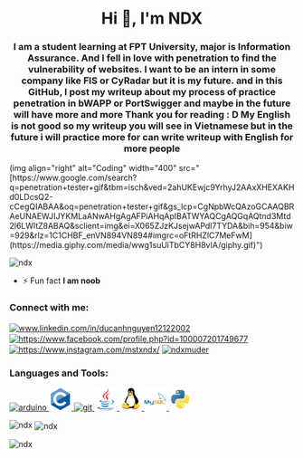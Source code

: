 <h1 align="center">Hi 👋, I'm NDX</h1>
<h3 align="center">I am a student learning at FPT University, major is Information Assurance. And I fell in love with penetration to find the vulnerability of websites. I want to be an intern in some company like FIS or CyRadar but it is my future. and in this GitHub, I post my writeup about my process of practice penetration in bWAPP or PortSwigger and maybe in the future will have more and more Thank you for reading : D My English is not good so my writeup you will see in Vietnamese but in the future i will practice more for can write writeup with English for more people</h3>
(img align="right" alt="Coding" width="400" src="[https://www.google.com/search?q=penetration+tester+gif&tbm=isch&ved=2ahUKEwjc9YrhyJ2AAxXHEXAKHd0LDcsQ2-cCegQIABAA&oq=penetration+tester+gif&gs_lcp=CgNpbWcQAzoGCAAQBRAeUNAEWJIJYKMLaANwAHgAgAFPiAHqApIBATWYAQCgAQGqAQtnd3Mtd2l6LWltZ8ABAQ&sclient=img&ei=X065ZJzKJsejwAPdl7TYDA&bih=954&biw=929&rlz=1C1CHBF_enVN894VN894#imgrc=oFtRHZlC7MeFwM](https://media.giphy.com/media/wwg1suUiTbCY8H8vIA/giphy.gif)")
<p align="left"> <img src="https://komarev.com/ghpvc/?username=ndx&label=Profile%20views&color=0e75b6&style=flat" alt="ndx" /> </p>

- ⚡ Fun fact **I am noob**

<h3 align="left">Connect with me:</h3>
<p align="left">
<a href="https://linkedin.com/in/www.linkedin.com/in/ducanhnguyen12122002" target="blank"><img align="center" src="https://raw.githubusercontent.com/rahuldkjain/github-profile-readme-generator/master/src/images/icons/Social/linked-in-alt.svg" alt="www.linkedin.com/in/ducanhnguyen12122002" height="30" width="40" /></a>
<a href="https://fb.com/https://www.facebook.com/profile.php?id=100007201749677" target="blank"><img align="center" src="https://raw.githubusercontent.com/rahuldkjain/github-profile-readme-generator/master/src/images/icons/Social/facebook.svg" alt="https://www.facebook.com/profile.php?id=100007201749677" height="30" width="40" /></a>
<a href="https://instagram.com/https://www.instagram.com/mstxndx/" target="blank"><img align="center" src="https://raw.githubusercontent.com/rahuldkjain/github-profile-readme-generator/master/src/images/icons/Social/instagram.svg" alt="https://www.instagram.com/mstxndx/" height="30" width="40" /></a>
<a href="https://discord.gg/ndxmuder" target="blank"><img align="center" src="https://raw.githubusercontent.com/rahuldkjain/github-profile-readme-generator/master/src/images/icons/Social/discord.svg" alt="ndxmuder" height="30" width="40" /></a>
</p>

<h3 align="left">Languages and Tools:</h3>
<p align="left"> <a href="https://www.arduino.cc/" target="_blank" rel="noreferrer"> <img src="https://cdn.worldvectorlogo.com/logos/arduino-1.svg" alt="arduino" width="40" height="40"/> </a> <a href="https://www.cprogramming.com/" target="_blank" rel="noreferrer"> <img src="https://raw.githubusercontent.com/devicons/devicon/master/icons/c/c-original.svg" alt="c" width="40" height="40"/> </a> <a href="https://git-scm.com/" target="_blank" rel="noreferrer"> <img src="https://www.vectorlogo.zone/logos/git-scm/git-scm-icon.svg" alt="git" width="40" height="40"/> </a> <a href="https://www.java.com" target="_blank" rel="noreferrer"> <img src="https://raw.githubusercontent.com/devicons/devicon/master/icons/java/java-original.svg" alt="java" width="40" height="40"/> </a> <a href="https://www.linux.org/" target="_blank" rel="noreferrer"> <img src="https://raw.githubusercontent.com/devicons/devicon/master/icons/linux/linux-original.svg" alt="linux" width="40" height="40"/> </a> <a href="https://www.mysql.com/" target="_blank" rel="noreferrer"> <img src="https://raw.githubusercontent.com/devicons/devicon/master/icons/mysql/mysql-original-wordmark.svg" alt="mysql" width="40" height="40"/> </a> <a href="https://www.python.org" target="_blank" rel="noreferrer"> <img src="https://raw.githubusercontent.com/devicons/devicon/master/icons/python/python-original.svg" alt="python" width="40" height="40"/> </a> </p>

<p><img align="left" src="https://github-readme-stats.vercel.app/api/top-langs?username=ndx&show_icons=true&locale=en&layout=compact" alt="ndx" /></p>

<p>&nbsp;<img align="center" src="https://github-readme-stats.vercel.app/api?username=ndx&show_icons=true&locale=en" alt="ndx" /></p>

<p><img align="center" src="https://github-readme-streak-stats.herokuapp.com/?user=ndx&" alt="ndx" /></p>

